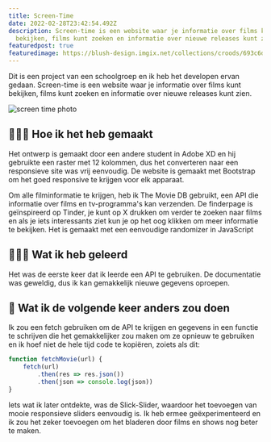 ```yaml
---
title: Screen-Time
date: 2022-02-28T23:42:54.492Z
description: Screen-time is een website waar je informatie over films kunt
  bekijken, films kunt zoeken en informatie over nieuwe releases kunt zien.
featuredpost: true
featuredimage: https://blush-design.imgix.net/collections/croods/693c6d1d-030b-425f-a705-24a70586f166.png?w=800&auto=compress&cs=srgb
---
```

Dit is een project van een schoolgroep en ik heb het developen ervan gedaan. Screen-time is een website waar je informatie over films kunt bekijken, films kunt zoeken en informatie over nieuwe releases kunt zien.

![screen time photo](https://dylanwe.com/uploads/screen-time.png)

## 🧑🏻‍💻 Hoe ik het heb gemaakt

Het ontwerp is gemaakt door een andere student in Adobe XD en hij gebruikte een raster met 12 kolommen, dus het converteren naar een responsieve site was vrij eenvoudig. De website is gemaakt met Bootstrap om het goed responsive te krijgen voor elk apparaat.

Om alle filminformatie te krijgen, heb ik The Movie DB gebruikt, een API die informatie over films en tv-programma's kan verzenden. De finderpage is geïnspireerd op Tinder, je kunt op X drukken om verder te zoeken naar films en als je iets interessants ziet kun je op het oog klikken om meer informatie te bekijken. Het is gemaakt met een eenvoudige randomizer in JavaScript

## 🧑🏻‍🏫 Wat ik heb geleerd

Het was de eerste keer dat ik leerde een API te gebruiken. De documentatie was geweldig, dus ik kan gemakkelijk nieuwe gegevens oproepen.

## 📌 Wat ik de volgende keer anders zou doen

Ik zou een fetch gebruiken om de API te krijgen en gegevens in een functie te schrijven die het gemakkelijker zou maken om ze opnieuw te gebruiken en ik hoef niet de hele tijd code te kopiëren, zoiets als dit:

```javascript
function fetchMovie(url) {
    fetch(url)
        .then(res => res.json())
        .then(json => console.log(json))
}
```

Iets wat ik later ontdekte, was de Slick-Slider, waardoor het toevoegen van mooie responsieve sliders eenvoudig is. Ik heb ermee geëxperimenteerd en ik zou het zeker toevoegen om het bladeren door films en shows nog beter te maken.